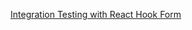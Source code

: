[Integration Testing with React Hook Form](https://maxrozen.com/learn-integration-testing-react-hook-form)
